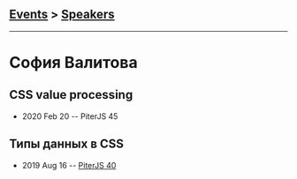 ## [Events](../README.md) > [Speakers](../speakers.md)
---

# София Валитова

## CSS value processing
- 2020 Feb 20 -- PiterJS 45    
## Типы данных в CSS
- 2019 Aug 16 -- [PiterJS 40](https://youtu.be/4giWGkd7WSQ?t=7292)    
